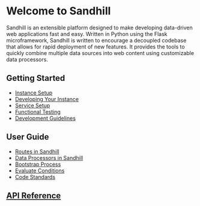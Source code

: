 # Welcome to Sandhill

Sandhill is an extensible platform designed to make developing data-driven web applications
fast and easy. Written in Python using the Flask microframework, Sandhill is written to
encourage a decoupled codebase that allows for rapid deployment of new features. It provides
the tools to quickly combine multiple data sources into web content using customizable
data processors.

## Getting Started
* [Instance Setup](/instance-setup)
* [Developing Your Instance](/developing-your-instance)
* [Service Setup](/service-setup)
* [Functional Testing](/functional-testing)
* [Development Guidelines](/development-guidelines)

## User Guide
* [Routes in Sandhill](/routes)
* [Data Processors in Sandhill](/data-processors)
* [Bootstrap Process](/bootstrap)
* [Evaluate Conditions](/evaluate-conditions)
* [Code Standards](/code-standards)

## [API Reference](/api-reference)
